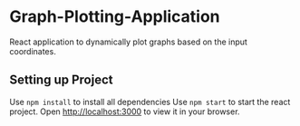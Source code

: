 # Graph-Plotting-Application
React application to dynamically plot graphs based on the input coordinates.

## Setting up Project
Use `npm install` to install all dependencies
Use `npm start` to start the react project.
Open [http://localhost:3000](http://localhost:3000) to view it in your browser.